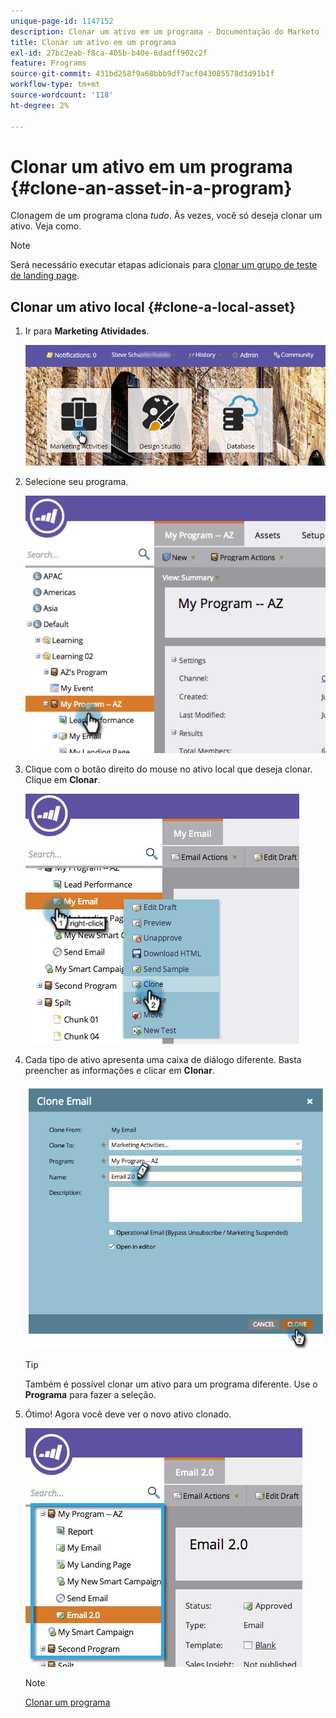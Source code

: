 ```yaml
---
unique-page-id: 1147152
description: Clonar um ativo em um programa - Documentação do Marketo - Documentação do produto
title: Clonar um ativo em um programa
exl-id: 27bc2eab-f8ca-405b-b40e-6dadff902c2f
feature: Programs
source-git-commit: 431bd258f9a68bbb9df7acf043085578d3d91b1f
workflow-type: tm+mt
source-wordcount: '118'
ht-degree: 2%

---
```


# Clonar um ativo em um programa {#clone-an-asset-in-a-program}

Clonagem de um programa clona _tudo_. Às vezes, você só deseja clonar um ativo. Veja como.

>[!NOTE]
>
>Será necessário executar etapas adicionais para [clonar um grupo de teste de landing page](/help/marketo/product-docs/demand-generation/landing-pages/landing-page-actions/cloning-a-landing-page-test-group.md).

## Clonar um ativo local {#clone-a-local-asset}

1. Ir para **Marketing** **Atividades**.

   ![](assets/login-marketing-activities.png)

1. Selecione seu programa.

   ![](assets/image2014-9-23-15-3a56-3a12.png)

1. Clique com o botão direito do mouse no ativo local que deseja clonar. Clique em **Clonar**.

   ![](assets/image2014-9-23-15-3a56-3a25.png)

1. Cada tipo de ativo apresenta uma caixa de diálogo diferente. Basta preencher as informações e clicar em **Clonar**.

   ![](assets/image2014-9-23-15-3a56-3a34.png)

   >[!TIP]
   >
   >Também é possível clonar um ativo para um programa diferente. Use o **Programa** para fazer a seleção.

1. Ótimo! Agora você deve ver o novo ativo clonado.

   ![](assets/report.jpg)

   >[!NOTE]
   >
   >[Clonar um programa](/help/marketo/product-docs/core-marketo-concepts/programs/working-with-programs/clone-a-program.md)
